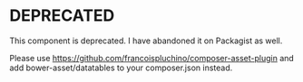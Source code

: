 DEPRECATED
==========
This component is deprecated. I have abandoned it on Packagist as well.

Please use https://github.com/francoispluchino/composer-asset-plugin and add bower-asset/datatables to your composer.json instead.
